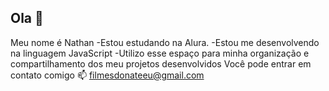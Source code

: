 ## Ola 👋


Meu nome é Nathan
-Estou estudando na Alura.
-Estou me desenvolvendo na linguagem JavaScript
-Utilizo esse espaço para minha organização e compartilhamento dos meu projetos desenvolvidos
Você pode entrar em contato comigo 📫
filmesdonateeu@gmail.com
